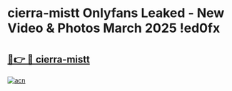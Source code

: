 # cierra-mistt Onlyfans Leaked - New Video & Photos March 2025 !ed0fx

# <h2><a href="https://u7jtdv.iuczelnia.edu.pl?title=cierra-mistt&ref=ed0fx">🔗👉 🔴 cierra-mistt</a></h2>

[![acn](https://github.com/user-attachments/assets/0f9c940e-d8b0-45ae-aac7-cd30a18b3e1c)](https://u7jtdv.iuczelnia.edu.pl?title=cierra-mistt&ref=ed0fx)

